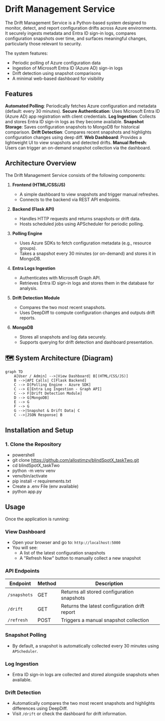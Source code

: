 # Drift Management Service

The Drift Management Service is a Python-based system designed to monitor, detect, and report configuration drifts across Azure environments. It securely ingests metadata and Entra ID sign-in logs, compares configuration snapshots over time, and surfaces meaningful changes, particularly those relevant to security.

The system features:
- Periodic polling of Azure configuration data
- Ingestion of Microsoft Entra ID (Azure AD) sign-in logs
- Drift detection using snapshot comparisons
- A minimal web-based dashboard for visibility


## Features

**Automated Polling**: Periodically fetches Azure configuration and metadata (default: every 30 minutes).
**Secure Authentication**: Uses Microsoft Entra ID (Azure AD) app registration with client credentials.
**Log Ingestion**: Collects and stores Entra ID sign-in logs as they become available.
**Snapshot Storage**: Saves configuration snapshots to MongoDB for historical comparison.
**Drift Detection**: Compares recent snapshots and highlights configuration changes using deep diff.
**Web Dashboard**: Provides a lightweight UI to view snapshots and detected drifts.
**Manual Refresh**: Users can trigger an on-demand snapshot collection via the dashboard.


## Architecture Overview

The Drift Management Service consists of the following components:

1. **Frontend (HTML/CSS/JS)**
   - A simple dashboard to view snapshots and trigger manual refreshes.
   - Connects to the backend via REST API endpoints.

2. **Backend (Flask API)**
   - Handles HTTP requests and returns snapshots or drift data.
   - Hosts scheduled jobs using APScheduler for periodic polling.

3. **Polling Engine**
   - Uses Azure SDKs to fetch configuration metadata (e.g., resource groups).
   - Takes a snapshot every 30 minutes (or on-demand) and stores it in MongoDB.

4. **Entra Logs Ingestion**
   - Authenticates with Microsoft Graph API.
   - Retrieves Entra ID sign-in logs and stores them in the database for analysis.

5. **Drift Detection Module**
   - Compares the two most recent snapshots.
   - Uses DeepDiff to compute configuration changes and outputs drift reports.

6. **MongoDB**
   - Stores all snapshots and log data securely.
   - Supports querying for drift detection and dashboard presentation.

## 🗺️ System Architecture (Diagram)

```mermaid
graph TD
    A[User / Admin] -->|View Dashboard| B[(HTML/CSS/JS)]
    B -->|API Calls| C[Flask Backend]
    C --> D[Polling Engine - Azure SDK]
    C --> E[Entra Log Ingestion - Graph API]
    C --> F[Drift Detection Module]
    D --> G[MongoDB]
    E --> G
    F --> G
    G -->|Snapshot & Drift Data| C
    C -->|JSON Response| B
```


## Installation and Setup

### 1. Clone the Repository

- powershell
- git clone https://github.com/allostimzy/blindSpotX_taskTwo.git
- cd blindSpotX_taskTwo
- python -m venv venv
- venv/bin/activate
- pip install -r requirements.txt
- Create a .env File (env available)
- python app.py

## Usage

Once the application is running:

### View Dashboard
- Open your browser and go to: `http://localhost:5000`
- You will see:
  - A list of the latest configuration snapshots
  - A "Refresh Now" button to manually collect a new snapshot

### API Endpoints

| Endpoint            | Method | Description                                      |
|---------------------|--------|--------------------------------------------------|
| `/snapshots`        | GET    | Returns all stored configuration snapshots      |
| `/drift`            | GET    | Returns the latest configuration drift report   |
| `/refresh`          | POST   | Triggers a manual snapshot collection           |

### Snapshot Polling
- By default, a snapshot is automatically collected every 30 minutes using `APScheduler`.

### Log Ingestion
- Entra ID sign-in logs are collected and stored alongside snapshots when available.

### Drift Detection
- Automatically compares the two most recent snapshots and highlights differences using DeepDiff.
- Visit `/drift` or check the dashboard for drift information.

